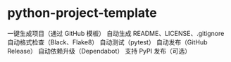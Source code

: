 # python-project-template
一键生成项目（通过 GitHub 模板）  自动生成 README、LICENSE、.gitignore  自动格式检查（Black、Flake8）  自动测试（pytest）  自动发布（GitHub Release）  自动依赖升级（Dependabot）  支持 PyPI 发布（可选）
